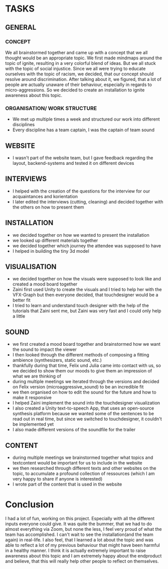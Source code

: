 # TASKS

## GENERAL

### CONCEPT
We all brainstormed together and came up with a concept that we all thought would be an appropriate topic. We first made mindmaps around the topic of ignite, resulting in a very colorful blend of ideas. But we all stuck with the topic of social injustice. Since we all were trying to educate ourselves with the topic of racism, we decided, that our concept should resolve around discrimination. After talking about it, we figured, that a lot of people are actually unaware of their behaviour, especially in regards to micro-aggressions. So we decided to create an installation to ignite awareness about this topic.

### ORGANISATION/ WORK STRUCTURE
- We met up multiple times a week and structured our work into different disciplines
- Every discipline has a team captain, I was the captain of team sound

## WEBSITE
- I wasn't part of the website team, but I gave feedback regarding the layout, backend-systems and tested it on different devices

## INTERVIEWS
- I helped with the creation of the questions for the interview for our acquaintances and korientation
- I later edited the interviews (cutting, cleaning) and decided together with the others on how to present them

## INSTALLATION
- we decided together on how we wanted to present the installation
- we looked up different materials together
- we decided together which journey the attendee was supposed to have
- I helped in building the tiny 3d model

## VISUALISATION
- we decided together on how the visuals were supposed to look like and created a mood board together
- Zaini first used Unity to create the visuals and I tried to help her with the VFX-Graph but then everyone decided, that touchdesigner would be a better fit
- I tried to learn and understand touch designer with the help of the tutorials that Zaini sent me, but Zaini was very fast and I could only help a little

## SOUND
- we first created a mood board together and brainstormed how we want the sound to impact the viewer
- I then looked through the different methods of composing a fitting ambience (synthesizers, static sound, etc.)
- thankfully during that time, Felix und Julia came into contact with us, so we decided to show them our moods to give them an impression of what we are thinking of
- during multiple meetings we iterated through the versions and decided on Felix version (microaggressive_sound) to be an incredible fit
- we then organised on how to edit the sound for the future and how to make it responsive
- I helped Zaini implement the sound into the touchdesigner visualization
- I also created a Unity text-to-speech App, that uses an open-source synthesis platform because we wanted some of the sentences to be read out in real time, but since we switched to touchdesigner, it couldn't be implemented yet
- I also made different versions of the soundfile for the trailer 

## CONTENT
- during multiple meetings we brainstormed together what topics and textcontent would be important for us to include in the website
- we then researched through different texts and other websites on the topic, to accumulate a profound collection of ressources (which I am very happy to share if anyone is interested)
- I wrote part of the content that is used in the website

# Conclusion
I had a lot of fun, working on this project. Especially with all the different inputs everyone could give. It was quite the bummer, that we had to do almost everything via Zoom, but none the less, I feel very proud of what the team has accomplished. I can't wait to see the installation(and the team again) in real-life. I also feel, that I learned a lot about the topic and was able to reflect a lot of my previous behaviour that might have been harmful in a healthy manner. I think it is actually extremely important to raise awareness about this topic and I am extremely happy about the endproduct and believe, that this will really help other people to reflect on themselves.
